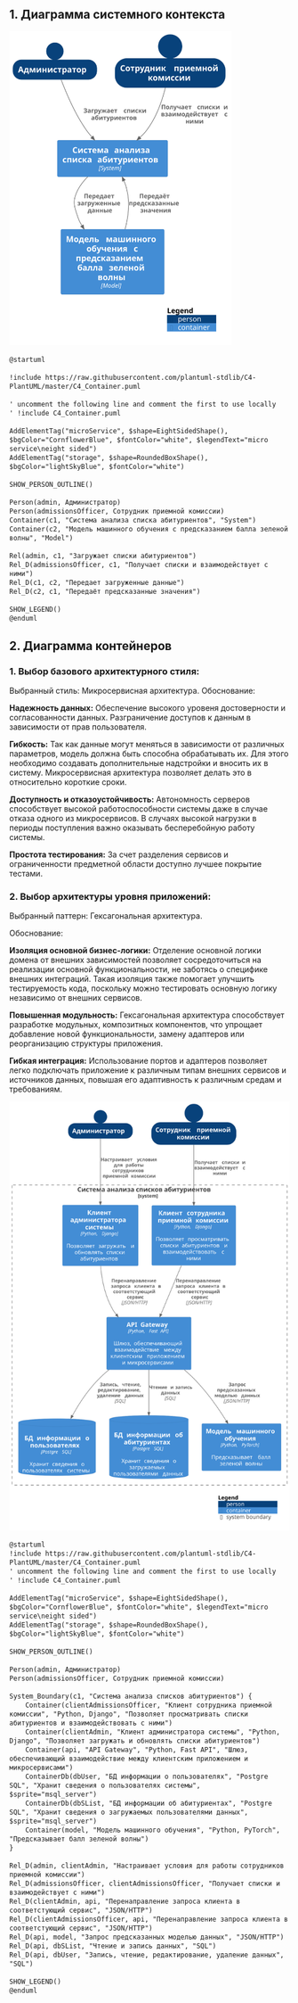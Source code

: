 ## 

## 1.	Диаграмма системного контекста

 <img width="400" src="Images/1.svg" alt="1"/>


```plantuml
@startuml

!include https://raw.githubusercontent.com/plantuml-stdlib/C4-PlantUML/master/C4_Container.puml

' uncomment the following line and comment the first to use locally
' !include C4_Container.puml

AddElementTag("microService", $shape=EightSidedShape(), $bgColor="CornflowerBlue", $fontColor="white", $legendText="micro service\neight sided")
AddElementTag("storage", $shape=RoundedBoxShape(), $bgColor="lightSkyBlue", $fontColor="white")

SHOW_PERSON_OUTLINE()

Person(admin, Администратор)
Person(admissionsOfficer, Сотрудник приемной комиссии)
Container(c1, "Система анализа списка абитуриентов", "System")
Container(c2, "Модель машинного обучения с предсказанием балла зеленой волны", "Model")

Rel(admin, c1, "Загружает списки абитуриентов")
Rel_D(admissionsOfficer, c1, "Получает списки и взаимодействует с ними")
Rel_D(c1, c2, "Передает загруженные данные")
Rel_D(c2, c1, "Передаёт предсказанные значения")

SHOW_LEGEND()
@enduml
```

## 2. Диаграмма контейнеров

### 1. Выбор базового архитектурного стиля:

Выбранный стиль: Микросервисная архитектура.
Обоснование:

**Надежность данных:** Обеспечение высокого уровеня достоверности и согласованности данных. Разграничение доступов к данным в зависимости от прав пользователя.

**Гибкость:** Так как данные могут меняться в зависимости от различных параметров, модель должна быть способна обрабатывать их. Для этого необходимо создавать дополнительные надстройки и вносить их в систему. Микросервисная архитектура позволяет делать это в относительно короткие сроки. 

**Доступность и отказоустойчивость:**  Автономность серверов способствует высокой работоспособности системы даже в случае отказа одного из микросервисов. В случаях высокой нагрузки в периоды поступления важно оказывать бесперебойную работу системы.

**Простота тестирования:** За счет разделения сервисов и ограниченности предметной области доступно лучшее покрытие тестами.

### 2. Выбор архитектуры уровня приложений:


Выбранный паттерн: Гексагональная архитектура.

Обоснование:

**Изоляция основной бизнес-логики:** Отделение основной логики домена от внешних зависимостей позволяет сосредоточиться на реализации основной функциональности, не заботясь о специфике внешних интеграций. Такая изоляция также помогает улучшить тестируемость кода, поскольку можно тестировать основную логику независимо от внешних сервисов.

**Повышенная модульность:** Гексагональная архитектура способствует разработке модульных, композитных компонентов, что упрощает добавление новой функциональности, замену адаптеров или реорганизацию структуры приложения.

**Гибкая интеграция:** Использование портов и адаптеров позволяет легко подключать приложение к различным типам внешних сервисов и источников данных, повышая его адаптивность к различным средам и требованиям.

 <img width="600" src="Images/2.svg" alt="1"/>

```plantuml
@startuml
!include https://raw.githubusercontent.com/plantuml-stdlib/C4-PlantUML/master/C4_Container.puml
' uncomment the following line and comment the first to use locally
' !include C4_Container.puml

AddElementTag("microService", $shape=EightSidedShape(), $bgColor="CornflowerBlue", $fontColor="white", $legendText="micro service\neight sided")
AddElementTag("storage", $shape=RoundedBoxShape(), $bgColor="lightSkyBlue", $fontColor="white")

SHOW_PERSON_OUTLINE()

Person(admin, Администратор)
Person(admissionsOfficer, Сотрудник приемной комиссии)

System_Boundary(c1, "Система анализа списков абитуриентов") {
    Container(clientAdmissionsOfficer, "Клиент сотрудника приемной комиссии", "Python, Django", "Позволяет просматривать списки абитуриентов и взаимодействовать с ними")
    Container(clientAdmin, "Клиент администратора системы", "Python, Django", "Позволяет загружать и обновлять списки абитуриентов")
    Container(api, "API Gateway", "Python, Fast API", "Шлюз, обеспечивающий взаимодействие между клиентским приложением и микросервисами")
    ContainerDb(dbUser, "БД информации о пользователях", "Postgre SQL", "Хранит сведения о пользователях системы", $sprite="msql_server")
    ContainerDb(dbSList, "БД информации об абитуриентах", "Postgre SQL", "Хранит сведения о загружаемых пользователями данных", $sprite="msql_server")
    Container(model, "Модель машинного обучения", "Python, PyTorch", "Предсказывает балл зеленой волны")
}

Rel_D(admin, clientAdmin, "Настраивает условия для работы сотрудников приемной комиссии")
Rel_D(admissionsOfficer, clientAdmissionsOfficer, "Получает списки и взаимодействует с ними")
Rel_D(clientAdmin, api, "Перенаправление запроса клиента в соответстующий сервис", "JSON/HTTP")
Rel_D(clientAdmissionsOfficer, api, "Перенаправление запроса клиента в соответстующий сервис", "JSON/HTTP")
Rel_D(api, model, "Запрос предсказанных моделью данных", "JSON/HTTP")
Rel_D(api, dbSList, "Чтение и запись данных", "SQL")
Rel_D(api, dbUser, "Запись, чтение, редактирование, удаление данных", "SQL")

SHOW_LEGEND()
@enduml
